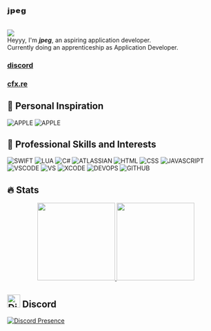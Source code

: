 # ʲᵖᵉᵍ
![](https://komarev.com/ghpvc/?username=jpeg14&color=green) <br>
Heyyy, I'm ***jpeg***, an aspiring application developer. <br>
Currently doing an apprenticeship as Application Developer.

### [discord](https://dsc.gg/edulu)
### [cfx.re](https://forum.cfx.re/u/jpeg1/)

## 🚀 Personal Inspiration
![APPLE](https://img.shields.io/badge/-Apple_Inc._-black)
![APPLE](https://img.shields.io/badge/-humane_-black)

## 🚀 Professional Skills and Interests
![SWIFT](https://img.shields.io/badge/-SWIFT-red)
![LUA](https://img.shields.io/badge/-LUA-blueviolet)
![C#](https://img.shields.io/badge/-CSharp-green)
![ATLASSIAN](https://img.shields.io/badge/-ATLASSIAN-blue)
![HTML](https://img.shields.io/badge/-HTML-red)
![CSS](https://img.shields.io/badge/-CSS-blue)
![JAVASCRIPT](https://img.shields.io/badge/-JAVASCRIPT-orange)
![VSCODE](https://img.shields.io/badge/-VISUAL_STUDIO_CODE-blue)
![VS](https://img.shields.io/badge/-VISUAL_STUDIO-blueviolet)
![XCODE](https://img.shields.io/badge/-XCODE-grey)
![DEVOPS](https://img.shields.io/badge/-AZURE_DEVOPS-blue)
![GITHUB](https://img.shields.io/badge/-MICROSOFT_GITHUB-blueviolet)

## 🔥 Stats
<p align="center">
<a href="https://github.com/jpeg14">
  <img height="180em" src="https://github-readme-stats-eight-theta.vercel.app/api?username=jpeg14&show_icons=true&theme=flag-india&include_all_commits=true&count_private=true" />
  <img height="180em" src="https://github-readme-stats-eight-theta.vercel.app/api/top-langs/?username=jpeg14&layout=compact&exclude_lang=java+r&theme=flag-india" />
</a>
</p>

## <img src="https://assets-global.website-files.com/6257adef93867e50d84d30e2/636e0a6a49cf127bf92de1e2_icon_clyde_blurple_RGB.png" alt="Discord Icon" width="30"/>  Discord
[![Discord Presence](https://lanyard.cnrad.dev/api/729433614881652848)](https://discord.com/users/729433614881652848)
